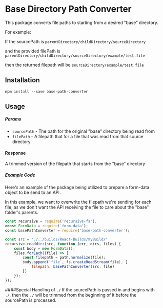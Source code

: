 # Base Directory Path Converter

This package converts file paths to starting from a desired "base" directory.

For example:

If the sourcePath is `parentDirectory/childDirectory/sourceDirectory` 

and the provided filePath is `parentDirectory/childDirectory/sourceDirectory/example/test.file`

then the returned filepath will be `sourceDirectory/example/test.file`


## Installation

```
npm install --save base-path-converter
```

## Usage

##### Params
* `sourcePath` - The path for the original "base" directory being read from
* `filePath` - A filepath that for a file that was read from that source directory

#### Response
A trimmed version of the filepath that starts from the "base" directory

##### Example Code
Here's an example of the package being utilized to prepare a form-data object to be send to an API.

In this example, we want to overwrite the filepath we're sending for each file, as we don't want the API receiving the file to care about the "base" folder's parents.

```javascript
const recursive = require('recursive-fs');
const FormData = require('form-data');
const basePathConverter = require('base-path-converter');

const src = './../builds/React-Builds/myBuild/'
recursive.readdirr(src, function (err, dirs, files) {
    const body = new FormData();
    files.forEach((file) => {
        const filepath = path.normalize(file);
        body.append(`file`, fs.createReadStream(file), {
            filepath: basePathConverter(src, file)
        })
    });
});
```

####Special Handling of `./`
If the sourcePath is passed in and begins with `./`, then the `./` will be trimmed from the beginning of it before the sourcePath is processed.
